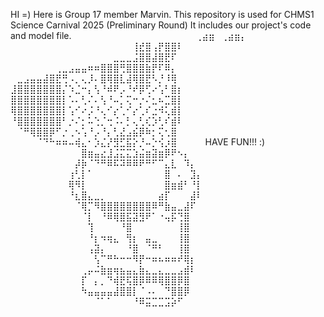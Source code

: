 HI =) Here is Group 17 member Marvin.
This repository is used for CHMS1 Science Carnival 2025 (Preliminary Round)
  It includes our project's code and model file.
  ⠀⠀⠀⠀⠀⠀⠀⠀⠀⠀⠀⠀⠀⠀⠀⠀⠀⠀⠀⢀⣴⣶⠀⢀⣴⣶⡄⠀⠀⠀
⠀⠀⠀⠀⠀⠀⠀⠀⠀⠀⠀⠀⠀⠀⠀⠀⠀⠀⠀⢸⣞⣿⢠⡟⣿⣿⠇⠀⠀⠀
⠀⠀⠀⠀⠀⠀⠀⠀⠀⠀⠀⠀⠀⠀⠀⠀⣀⣀⣀⣨⣿⣿⣼⣿⣟⠏⠀⠀⠀⠀
⠀⠀⠀⠀⠀⠀⠀⢀⣀⣠⣤⣤⠶⠶⣿⣿⣿⢛⣿⣿⣿⣷⡟⠏⠿⡄⠀⠀⠀⠀
⠀⣀⣠⣤⣤⣼⣿⣟⢛⠠⡀⢄⡸⠄⣿⢿⣿⣇⣼⢿⣿⣟⠣⡘⠸⢿⠀⠀⠀⠀
⣸⣿⣿⣿⣿⣿⣿⣿⡌⠱⣈⠒⡄⢣⠘⠾⠟⡠⠘⠞⡿⢋⠔⢡⠃⣿⡆⠀⠀⠀
⣿⣿⣿⣿⣿⣿⣿⣿⡇⠡⠄⢃⠌⠄⢣⠘⠤⡁⢍⠒⡐⠌⣂⠦⣉⣿⡇⠀⠀⠀
⢿⣿⣿⣿⣿⣿⣿⣿⡇⢡⠊⠔⡨⠘⢄⠊⡔⢁⠊⡔⢁⠎⣐⠺⢅⣾⡇⠀⠀⠀
⠘⣿⣿⣿⣿⣿⣿⣿⠃⡐⠌⡂⠥⢑⡈⢒⠨⠄⡃⢄⢃⢎⡱⢃⠎⣾⠇⠀⠀⠀
⠀⠈⠛⢿⣿⣿⡿⠋⡐⢀⠢⢡⠘⡠⠘⡄⢃⣜⣠⣮⡿⠷⡂⢍⢂⣿⠀⠀⠀⠀
⠀⠀⠀⠀⠈⠙⠓⠶⠶⠤⢾⣄⠂⡱⣌⡜⣻⣋⣯⡕⡘⠤⡑⢪⡰⣿⠀⠀⠀⠀           HAVE FUN!!! :)
⠀⠀⠀⠀⠀⠀⠀⠀⠀⠀⠀⣿⣶⣤⣔⣸⣨⣍⣍⣱⣬⣶⣽⣶⡿⠟⠢⡄⠀⠀
⠀⠀⠀⠀⠀⠀⠀⠀⠀⠀⡼⡷⠈⠙⠛⠿⠯⠽⠿⠿⠟⠛⠋⠉⣄⣇⠀⠹⡄⠀
⠀⠀⠀⠀⠀⠀⠀⠀⠀⢰⢃⡇⠁⠀⠀⠀⠀⠀⠀⠀⠀⠀⠀⠀⣿⠀⠄⠀⣹⡄
⠀⠀⠀⠀⠀⠀⠀⠀⠀⢿⠻⡇⠀⠀⠀⠀⠀⠀⠀⠀⠀⠀⠀⠀⣿⣶⣾⠃⠘⡇
⠀⠀⠀⠀⠀⠀⠀⠀⠀⠘⣆⣿⣄⣀⡀⠀⠀⠀⠀⠀⠀⠀⠀⣴⡏⠀⠀⠀⣼⠇
⠀⠀⠀⠀⠀⠀⠀⠀⠀⠀⠈⢿⡉⠻⣿⣿⣿⣿⣿⣿⣿⣿⠿⠛⣷⣤⣀⣼⠏⠀
⠀⠀⠀⠀⠀⠀⠀⠀⠀⠀⠀⠈⡇⠀⠘⠿⢿⣿⣯⣽⣻⠟⠁⠐⢤⡯⢙⣿⠀⠀
⠀⠀⠀⠀⠀⠀⠀⠀⠀⠀⠀⠀⢹⠀⠀⠀⠀⠘⣿⠀⠀⠀⠀⠀⠀⠀⢸⣿⠀⠀
⠀⠀⠀⠀⠀⠀⠀⠀⠀⠀⠀⠀⠘⡆⠲⢶⣄⠀⢻⡆⠀⣤⣀⠀⠀⠀⢸⣿⠀⠀
⠀⠀⠀⠀⠀⠀⠀⠀⠀⠀⠀⠀⢠⣽⡄⠀⠀⠀⠘⣿⠀⠈⠛⠃⠀⠀⢸⣿⠀⠀
⠀⠀⠀⠀⠀⠀⠀⠀⠀⠀⠀⠀⠀⢣⠉⠛⠓⠒⠒⠻⡟⠒⠶⠦⠶⠶⠞⢿⡆⠀
⠀⠀⠀⠀⠀⠀⠀⠀⠀⠀⠀⢀⡤⠬⣷⣶⢶⣦⣤⣄⣷⣄⣀⣄⣀⣀⣠⣾⠇⠀
⠀⠀⠀⠀⠀⠀⠀⠀⠀⠀⠀⡏⠀⡄⡀⠙⢾⣟⢯⣿⡿⠿⠿⢿⣿⣿⡿⣿⠀⠀
⠀⠀⠀⠀⠀⠀⠀⠀⠀⠀⠀⠳⣤⣤⣤⣤⣼⣿⣿⡇⠈⠠⠄⠀⠙⣿⣿⡿⠀⠀
⠀⠀⠀⠀⠀⠀⠀⠀⠀⠀⠀⠀⠀⠈⠁⠁⠀⠀⠀⠘⠿⣭⣉⣉⣩⡵⠋⠀⠀⠀
